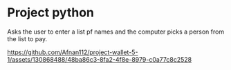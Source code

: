 # Project python
Asks the user to enter a list pf names and the computer picks a person from the list to pay.

https://github.com/Afnan112/project-wallet-5-1/assets/130868488/48ba86c3-8fa2-4f8e-8979-c0a77c8c2528
